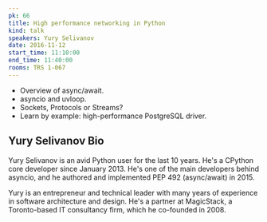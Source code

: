 ```yaml
---
pk: 66
title: High performance networking in Python
kind: talk
speakers: Yury Selivanov
date: 2016-11-12
start_time: 11:10:00
end_time: 11:40:00
rooms: TRS 1-067
---
```


* Overview of async/await.
* asyncio and uvloop.
* Sockets, Protocols or Streams?
* Learn by example: high-performance PostgreSQL driver.

## Yury Selivanov Bio

Yury Selivanov is an avid Python user for the last 10 years. He's a CPython core developer since January 2013. He's one of the main developers behind asyncio, and he authored and implemented PEP 492 (async/await) in 2015.

Yury is an entrepreneur and technical leader with many years of experience in software architecture and design. He's a partner at MagicStack, a Toronto-based IT consultancy firm, which he co-founded in 2008.